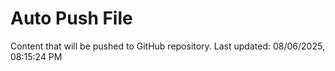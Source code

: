 # Auto Push File

Content that will be pushed to GitHub repository.
Last updated: 08/06/2025, 08:15:24 PM